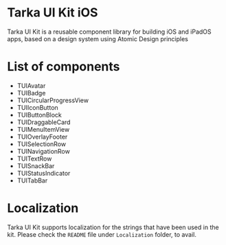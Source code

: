 # Tarka UI Kit iOS
Tarka UI Kit is a reusable component library for building iOS and iPadOS apps, based on a design system using Atomic Design principles

# List of components
- TUIAvatar
- TUIBadge
- TUICircularProgressView
- TUIIconButton
- TUIButtonBlock
- TUIDraggableCard
- TUIMenuItemView
- TUIOverlayFooter
- TUISelectionRow
- TUINavigationRow
- TUITextRow
- TUISnackBar
- TUIStatusIndicator
- TUITabBar

  
# Localization
Tarka UI Kit supports localization for the strings that have been used in the kit.
Please check the `README` file under `Localization` folder, to avail.

